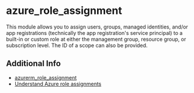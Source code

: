 # azure_role_assignment

This module allows you to assign users, groups, managed identities, and/or app
registrations (technically the app registration's service principal) to a built-in
or custom role at either the management group, resource group, or subscription level.
The ID of a scope can also be provided.

## Additional Info

* [azurerm_role_assignment](https://registry.terraform.io/providers/hashicorp/azurerm/latest/docs/resources/role_assignment)
* [Understand Azure role assignments](https://learn.microsoft.com/en-us/azure/role-based-access-control/role-assignments)
